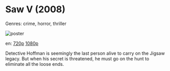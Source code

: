 # Saw V (2008)

Genres: crime, horror, thriller

![poster](http://image.tmdb.org/t/p/w500/AkfY99GJjnsuOpIaQlFzCsv5pBl.jpg)

en:
  [720p](magnet:?xt=urn:btih:3EBA5704C7ABC4C30152413D3AF7336ACED5D3BE&tr=udp://glotorrents.pw:6969/announce&tr=udp://tracker.opentrackr.org:1337/announce&tr=udp://torrent.gresille.org:80/announce&tr=udp://tracker.openbittorrent.com:80&tr=udp://tracker.coppersurfer.tk:6969&tr=udp://tracker.leechers-paradise.org:6969&tr=udp://p4p.arenabg.ch:1337&tr=udp://tracker.internetwarriors.net:1337)
  [1080p](magnet:?xt=urn:btih:FE94991276A99EAEFAF7F3921BDF60CDE24AD7B5&tr=udp://glotorrents.pw:6969/announce&tr=udp://tracker.opentrackr.org:1337/announce&tr=udp://torrent.gresille.org:80/announce&tr=udp://tracker.openbittorrent.com:80&tr=udp://tracker.coppersurfer.tk:6969&tr=udp://tracker.leechers-paradise.org:6969&tr=udp://p4p.arenabg.ch:1337&tr=udp://tracker.internetwarriors.net:1337)
  


Detective Hoffman is seemingly the last person alive to carry on the Jigsaw legacy. But when his secret is threatened, he must go on the hunt to eliminate all the loose ends.